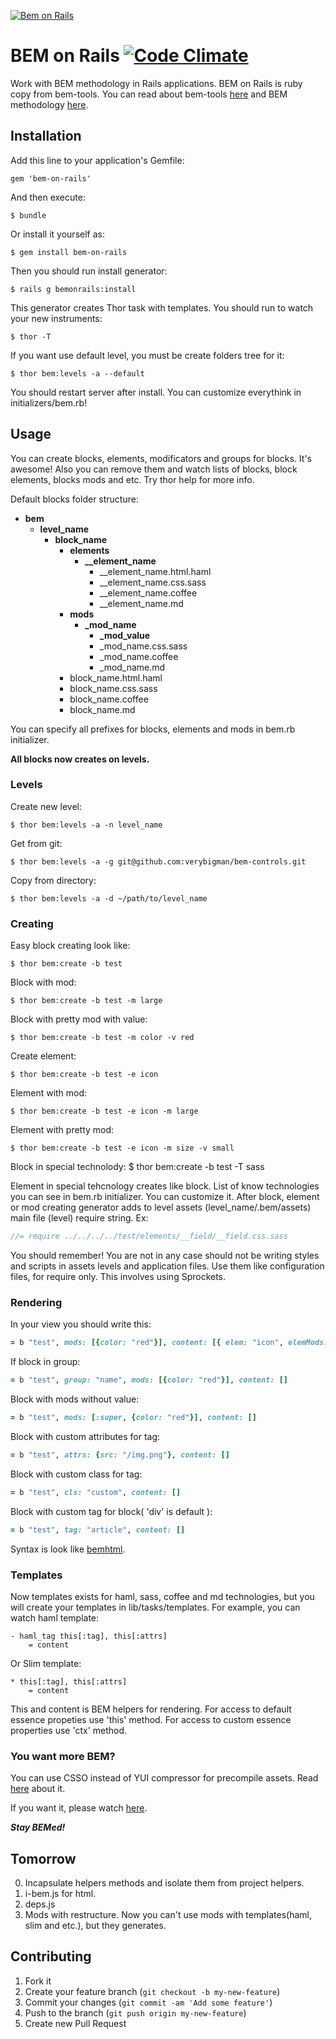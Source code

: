 [![Bem on Rails](http://habrastorage.org/storage3/551/97d/0c5/55197d0c503e312952195b2ae0e4c337.png)](https://github.com/verybigman/bem-on-rails)

# BEM on Rails [![Code Climate](https://codeclimate.com/github/verybigman/bem-on-rails.png)](https://codeclimate.com/github/verybigman/bem-on-rails)

Work with BEM methodology in Rails applications. BEM on Rails is ruby copy from bem-tools. 
You can read about bem-tools [here](http://bem.info/tools/bem/) and BEM methodology [here](http://bem.info/method/).

## Installation

Add this line to your application's Gemfile:

    gem 'bem-on-rails'

And then execute:

    $ bundle

Or install it yourself as:

    $ gem install bem-on-rails
    
Then you should run install generator:

    $ rails g bemonrails:install

This generator creates Thor task with templates. You should run to watch your new instruments:
    
    $ thor -T 

If you want use default level, you must be create folders tree for it:

    $ thor bem:levels -a --default
    
You should restart server after install. 
You can customize everythink in initializers/bem.rb!

## Usage

You can create blocks, elements, modificators and groups for blocks. It's awesome! Also you can remove them and watch lists of blocks, block elements, blocks mods and etc. Try thor help for more info.

Default blocks folder structure:

- **bem**
    - **level_name**
        - **block_name**
            - **elements**
                - **__element_name**
                    - __element_name.html.haml
                    - __element_name.css.sass
                    - __element_name.coffee
                    - __element_name.md
            - **mods**
                - **_mod_name**
                    - **_mod_value**
                    - _mod_name.css.sass
                    - _mod_name.coffee
                    - _mod_name.md
            - block_name.html.haml
            - block_name.css.sass
            - block_name.coffee
            - block_name.md

You can specify all prefixes for blocks, elements and mods in bem.rb initializer.

**All blocks now creates on levels.**

### Levels

Create new level:

    $ thor bem:levels -a -n level_name
    
Get from git:

    $ thor bem:levels -a -g git@github.com:verybigman/bem-controls.git
    
Copy from directory:

    $ thor bem:levels -a -d ~/path/to/level_name

### Creating

Easy block creating look like:

    $ thor bem:create -b test
    
Block with mod:

    $ thor bem:create -b test -m large

Block with pretty mod with value:
    
    $ thor bem:create -b test -m color -v red

Create element:

    $ thor bem:create -b test -e icon
    
Element with mod:

    $ thor bem:create -b test -e icon -m large
    
Element with pretty mod:

    $ thor bem:create -b test -e icon -m size -v small

Block in special technolody:
    $ thor bem:create -b test -T sass

Element in special tehcnology creates like block. List of know technologies you can see in bem.rb initializer. You can customize it. After block, element or mod creating generator adds to level assets (level_name/.bem/assets) main file (level) require string. Ex:
```sass
//= require ../../../../test/elements/__field/__field.css.sass
```
You should remember! You are not in any case should not be writing styles and scripts in assets levels and application files.
Use them like configuration files, for require only. This involves using Sprockets.

### Rendering

In your view you should write this:
```ruby
= b "test", mods: [{color: "red"}], content: [{ elem: "icon", elemMods: [{size: "small"}] }]
```

If block in group:
```ruby
= b "test", group: "name", mods: [{color: "red"}], content: []
```

Block with mods without value:
```ruby
= b "test", mods: [:super, {color: "red"}], content: []
```

Block with custom attributes for tag:
```ruby
= b "test", attrs: {src: "/img.png"}, content: []
```

Block with custom class for tag:
```ruby
= b "test", cls: "custom", content: []
```

Block with custom tag for block( 'div' is default ):
```ruby
= b "test", tag: "article", content: []
```

Syntax is look like [bemhtml](http://ru.bem.info/articles/bemhtml-reference/).

### Templates

Now templates exists for haml, sass, coffee and md technologies, but you will create your templates in
lib/tasks/templates. For example, you can watch haml template:
```haml
- haml_tag this[:tag], this[:attrs]
    = content
```
Or Slim template:
```slim
* this[:tag], this[:attrs]
    = content
```
This and content is BEM helpers for rendering. For access to default essence propeties use 'this' method.
For access to custom essence properties use 'ctx' method.

### You want more BEM?

You can use CSSO instead of YUI compressor for precompile assets. 
Read [here](http://habrahabr.ru/post/181880/) about it.

If you want it, please watch [here](https://github.com/Vasfed/csso-rails).

*__Stay BEMed!__*

## Tomorrow

0. Incapsulate helpers methods and isolate them from project helpers.
1. i-bem.js for html.
2. deps.js
3. Mods with restructure. Now you can't use mods with templates(haml, slim and etc.), but they generates.

## Contributing

1. Fork it
2. Create your feature branch (`git checkout -b my-new-feature`)
3. Commit your changes (`git commit -am 'Add some feature'`)
4. Push to the branch (`git push origin my-new-feature`)
5. Create new Pull Request
